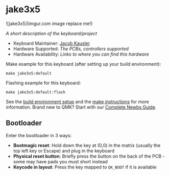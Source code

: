# jake3x5

![jake3x5](imgur.com image replace me!)

*A short description of the keyboard/project*

* Keyboard Maintainer: [Jacob Kausler](https://github.com/jakekausler)
* Hardware Supported: *The PCBs, controllers supported*
* Hardware Availability: *Links to where you can find this hardware*

Make example for this keyboard (after setting up your build environment):

    make jake3x5:default

Flashing example for this keyboard:

    make jake3x5:default:flash

See the [build environment setup](https://docs.qmk.fm/#/getting_started_build_tools) and the [make instructions](https://docs.qmk.fm/#/getting_started_make_guide) for more information. Brand new to QMK? Start with our [Complete Newbs Guide](https://docs.qmk.fm/#/newbs).

## Bootloader

Enter the bootloader in 3 ways:

* **Bootmagic reset**: Hold down the key at (0,0) in the matrix (usually the top left key or Escape) and plug in the keyboard
* **Physical reset button**: Briefly press the button on the back of the PCB - some may have pads you must short instead
* **Keycode in layout**: Press the key mapped to `QK_BOOT` if it is available
